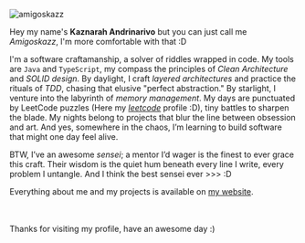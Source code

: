 
<p align="left"> <img src="https://komarev.com/ghpvc/?username=amigoskazz&label=Profile%20views&color=0e75b6&style=flat" alt="amigoskazz" /> </p>

<p align="left">
  
Hey my name's **Kaznarah Andrinarivo** but you can just call me _Amigoskazz_, I'm more comfortable with that :D

I'm a software craftamanship, a solver of riddles wrapped in code. My tools are `Java` and `TypeScript`, my compass the principles of _Clean Architecture_ and _SOLID design_. By daylight, I craft _layered architectures_ and practice the rituals of _TDD_, chasing that elusive "perfect abstraction." By starlight, I venture into the labyrinth of _memory management_.
My days are punctuated by LeetCode puzzles (Here my _[leetcode](https://leetcode.com/u/amigoskazz/)_ profile :D), tiny battles to sharpen the blade. My nights belong to projects that blur the line between obsession and art. And yes, somewhere in the chaos, I’m learning to build software that might one day feel alive.

BTW, I’ve an awesome _sensei_; a mentor I’d wager is the finest to ever grace this craft. Their wisdom is the quiet hum beneath every line I write, every problem I untangle. 
And I think the best sensei ever >>> :D


Everything about me and my projects is available on [my website](https://amigoskazz.me/me/).

</br>
</br>
Thanks for visiting my profile, have an awesome day :)
</p>
